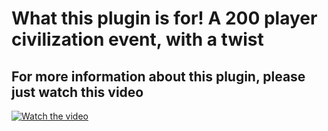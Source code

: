 # What this plugin is for! A 200 player civilization event, with a twist

## For more information about this plugin, please just watch this video


[![Watch the video](https://img.youtube.com/vi/p7UF8i_IW60/maxresdefault.jpg)](https://www.youtube.com/watch?v=p7UF8i_IW60)


